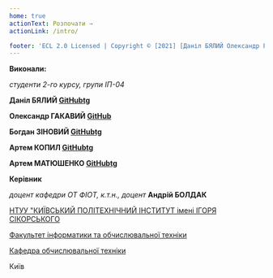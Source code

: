 ```yaml
---
home: true
actionText: Розпочати →
actionLink: /intro/

footer: 'ECL 2.0 Licensed | Copyright © [2021] [Даніл БЯЛИЙ Олександр ГАКАВИЙ Богдан ЗІНОВИЙ Артем КОПИЛ Артем МАТЮШЕНКО Михайло СЕДУШ Василь ХРАПКО]'
---
```


**Виконали:**

_студенти 2-го курсу, групи ІП-04_<span padding-right:5em></span>

**Даніл БЯЛИЙ [GitHub](https://github.com/DanilByaliy)[tg](https://t.me/Danil_Byaliy)**

**Олександр ГАКАВИЙ [GitHub](https://github.com/sanixto)**

**Богдан ЗІНОВИЙ [GitHub](https://github.com/Bogdan-Zinovij)[tg](https://t.me/bzinovoy)**

**Артем КОПИЛ [GitHub](https://github.com/stormy131)[tg](https://t.me/stormy_13)**

**Артем МАТЮШЕНКО [GitHub](https://github.com/artemmatiushenko1)[tg](https://t.me/artemko_m)**

**Керівник**

_доцент кафедри ОТ ФІОТ, к.т.н., доцент_<span padding-right:5em></span> **Андрій БОЛДАК**

[НТУУ "КИЇВСЬКИЙ ПОЛІТЕХНІЧНИЙ ІНСТИТУТ імені ІГОРЯ СІКОРСЬКОГО](https://kpi.ua/)

[Факультет інформатики та обчислювальної техніки](https://fiot.kpi.ua/)

[Кафедра обчислювальної техніки](https://comsys.kpi.ua/)

Київ
